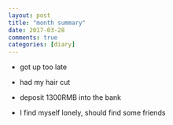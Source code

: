 ```yaml
---
layout: post
title: "month summary"
date: 2017-03-28
comments: true
categories: [diary]
---
```


- got up too late
- had my hair cut
- deposit 1300RMB into the bank

- I find myself lonely, should find some friends